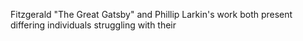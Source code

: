 Fitzgerald "The Great Gatsby" and Phillip Larkin's work both present differing individuals struggling with their 
